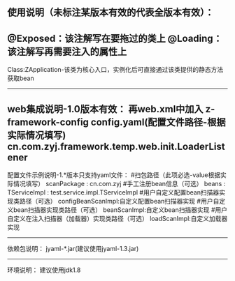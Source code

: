 使用说明（未标注某版本有效的代表全版本有效）：
------------------------------------------------------------------------------------------------------------------
@Exposed：该注解写在要拖过的类上
@Loading：该注解写再需要注入的属性上
------------------------------------------------------------------------------------------------------------------
Class:ZApplication-该类为核心入口，实例化后可直接通过该类提供的静态方法获取bean

------------------------------------------------------------------------------------------------------------------
web集成说明-1.0版本有效：
	再web.xml中加入
		<context-param>
			<param-name>z-framework-config</param-name>
			<param-value>config.yaml(配置文件路径-根据实际情况填写)</param-value>
		</context-param>
		<listener>
			<listener-class>cn.com.zyj.framework.temp.web.init.LoaderListener</listener-class>
		</listener>
------------------------------------------------------------------------------------------------------------------
配置文件示例说明-1.*版本只支持yaml文件：
#扫包路径（此项必选-value根据实际情况填写）
scanPackage : cn.com.zyj
#手工注册bean信息（可选）
beans : 
  TServiceImpl : test.service.impl.TServiceImpl
#用户自定义配置bean扫描器实现类路径（可选）
configBeanScanImpl:自定义配置bean扫描器实现
#用户自定义bean扫描器实现类路径（可选）
beanScanImpl:自定义bean扫描器实现
#用户自定义在注入扫描器（加载器）实现类路径（可选）
loadScanImpl:自定义加载器实现

------------------------------------------------------------------------------------------------------------------

依赖包说明：
jyaml-*.jar(建议使用jyaml-1.3.jar)

------------------------------------------------------------------------------------------------------------------
环境说明：
建议使用jdk1.8


